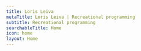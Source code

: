 ```yaml
---
title: Loris Leiva
metaTitle: Loris Leiva | Recreational programming
subtitle: Recreational programming
searchableTitle: Home
icon: home
layout: Home
---
```


